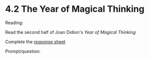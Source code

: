 # 4.2 The Year of Magical Thinking

Reading:

Read the second half of Joan Didion's *Year of Magical Thinking*

Complete the [response sheet](https://github.com/allenjromano/techmem2019/raw/master/response_sheets/techmem_response.pdf)

Prompt/question: 
